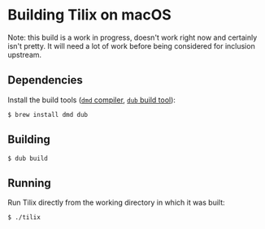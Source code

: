 # Building Tilix on macOS

Note: this build is a work in progress, doesn't work right now and certainly
isn't pretty. It will need a lot of work before being considered for inclusion
upstream.

## Dependencies

Install the build tools ([`dmd` compiler](https://dlang.org/dmd-osx.html),
[`dub` build tool](https://code.dlang.org/download)):

```
$ brew install dmd dub
```

## Building

```
$ dub build
```

## Running

Run Tilix directly from the working directory in which it was built:

```
$ ./tilix
```

